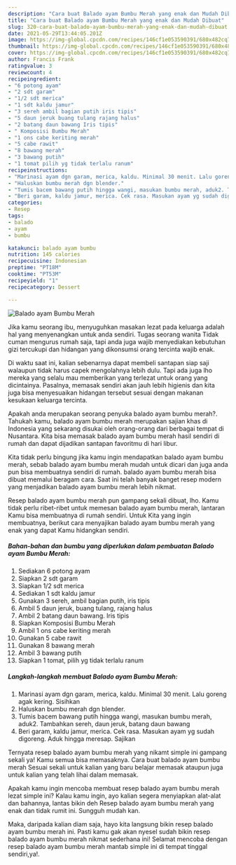 ```yaml
---
description: "Cara buat Balado ayam Bumbu Merah yang enak dan Mudah Dibuat"
title: "Cara buat Balado ayam Bumbu Merah yang enak dan Mudah Dibuat"
slug: 320-cara-buat-balado-ayam-bumbu-merah-yang-enak-dan-mudah-dibuat
date: 2021-05-29T13:44:05.201Z
image: https://img-global.cpcdn.com/recipes/146cf1e053590391/680x482cq70/balado-ayam-bumbu-merah-foto-resep-utama.jpg
thumbnail: https://img-global.cpcdn.com/recipes/146cf1e053590391/680x482cq70/balado-ayam-bumbu-merah-foto-resep-utama.jpg
cover: https://img-global.cpcdn.com/recipes/146cf1e053590391/680x482cq70/balado-ayam-bumbu-merah-foto-resep-utama.jpg
author: Francis Frank
ratingvalue: 3
reviewcount: 4
recipeingredient:
- "6 potong ayam"
- "2 sdt garam"
- "1/2 sdt merica"
- "1 sdt kaldu jamur"
- "3 sereh ambil bagian putih iris tipis"
- "5 daun jeruk buang tulang rajang halus"
- "2 batang daun bawang Iris tipis"
- " Komposisi Bumbu Merah"
- "1 ons cabe keriting merah"
- "5 cabe rawit"
- "8 bawang merah"
- "3 bawang putih"
- "1 tomat pilih yg tidak terlalu ranum"
recipeinstructions:
- "Marinasi ayam dgn garam, merica, kaldu. Minimal 30 menit. Lalu goreng agak kering. Sisihkan"
- "Haluskan bumbu merah dgn blender."
- "Tumis bacem bawang putih hingga wangi, masukan bumbu merah, aduk2. Tambahkan sereh, daun jeruk, batang daun bawang"
- "Beri garam, kaldu jamur, merica. Cek rasa. Masukan ayam yg sudah digoreng. Aduk hingga meresap. Sajikan"
categories:
- Resep
tags:
- balado
- ayam
- bumbu

katakunci: balado ayam bumbu 
nutrition: 145 calories
recipecuisine: Indonesian
preptime: "PT18M"
cooktime: "PT53M"
recipeyield: "1"
recipecategory: Dessert

---
```



![Balado ayam Bumbu Merah](https://img-global.cpcdn.com/recipes/146cf1e053590391/680x482cq70/balado-ayam-bumbu-merah-foto-resep-utama.jpg)

Jika kamu seorang ibu, menyuguhkan masakan lezat pada keluarga adalah hal yang menyenangkan untuk anda sendiri. Tugas seorang  wanita Tidak cuman mengurus rumah saja, tapi anda juga wajib menyediakan kebutuhan gizi tercukupi dan hidangan yang dikonsumsi orang tercinta wajib enak.

Di waktu  saat ini, kalian sebenarnya dapat membeli santapan siap saji walaupun tidak harus capek mengolahnya lebih dulu. Tapi ada juga lho mereka yang selalu mau memberikan yang terlezat untuk orang yang dicintainya. Pasalnya, memasak sendiri akan jauh lebih higienis dan kita juga bisa menyesuaikan hidangan tersebut sesuai dengan makanan kesukaan keluarga tercinta. 



Apakah anda merupakan seorang penyuka balado ayam bumbu merah?. Tahukah kamu, balado ayam bumbu merah merupakan sajian khas di Indonesia yang sekarang disukai oleh orang-orang dari berbagai tempat di Nusantara. Kita bisa memasak balado ayam bumbu merah hasil sendiri di rumah dan dapat dijadikan santapan favoritmu di hari libur.

Kita tidak perlu bingung jika kamu ingin mendapatkan balado ayam bumbu merah, sebab balado ayam bumbu merah mudah untuk dicari dan juga anda pun bisa membuatnya sendiri di rumah. balado ayam bumbu merah bisa dibuat memalui beragam cara. Saat ini telah banyak banget resep modern yang menjadikan balado ayam bumbu merah lebih nikmat.

Resep balado ayam bumbu merah pun gampang sekali dibuat, lho. Kamu tidak perlu ribet-ribet untuk memesan balado ayam bumbu merah, lantaran Kamu bisa membuatnya di rumah sendiri. Untuk Kita yang ingin membuatnya, berikut cara menyajikan balado ayam bumbu merah yang enak yang dapat Kamu hidangkan sendiri.

<!--inarticleads1-->

##### Bahan-bahan dan bumbu yang diperlukan dalam pembuatan Balado ayam Bumbu Merah:

1. Sediakan 6 potong ayam
1. Siapkan 2 sdt garam
1. Siapkan 1/2 sdt merica
1. Sediakan 1 sdt kaldu jamur
1. Gunakan 3 sereh, ambil bagian putih, iris tipis
1. Ambil 5 daun jeruk, buang tulang, rajang halus
1. Ambil 2 batang daun bawang. Iris tipis
1. Siapkan  Komposisi Bumbu Merah
1. Ambil 1 ons cabe keriting merah
1. Gunakan 5 cabe rawit
1. Gunakan 8 bawang merah
1. Ambil 3 bawang putih
1. Siapkan 1 tomat, pilih yg tidak terlalu ranum




<!--inarticleads2-->

##### Langkah-langkah membuat Balado ayam Bumbu Merah:

1. Marinasi ayam dgn garam, merica, kaldu. Minimal 30 menit. Lalu goreng agak kering. Sisihkan
1. Haluskan bumbu merah dgn blender.
1. Tumis bacem bawang putih hingga wangi, masukan bumbu merah, aduk2. Tambahkan sereh, daun jeruk, batang daun bawang
1. Beri garam, kaldu jamur, merica. Cek rasa. Masukan ayam yg sudah digoreng. Aduk hingga meresap. Sajikan




Ternyata resep balado ayam bumbu merah yang nikamt simple ini gampang sekali ya! Kamu semua bisa memasaknya. Cara buat balado ayam bumbu merah Sesuai sekali untuk kalian yang baru belajar memasak ataupun juga untuk kalian yang telah lihai dalam memasak.

Apakah kamu ingin mencoba membuat resep balado ayam bumbu merah lezat simple ini? Kalau kamu ingin, ayo kalian segera menyiapkan alat-alat dan bahannya, lantas bikin deh Resep balado ayam bumbu merah yang enak dan tidak rumit ini. Sungguh mudah kan. 

Maka, daripada kalian diam saja, hayo kita langsung bikin resep balado ayam bumbu merah ini. Pasti kamu gak akan nyesel sudah bikin resep balado ayam bumbu merah nikmat sederhana ini! Selamat mencoba dengan resep balado ayam bumbu merah mantab simple ini di tempat tinggal sendiri,ya!.

